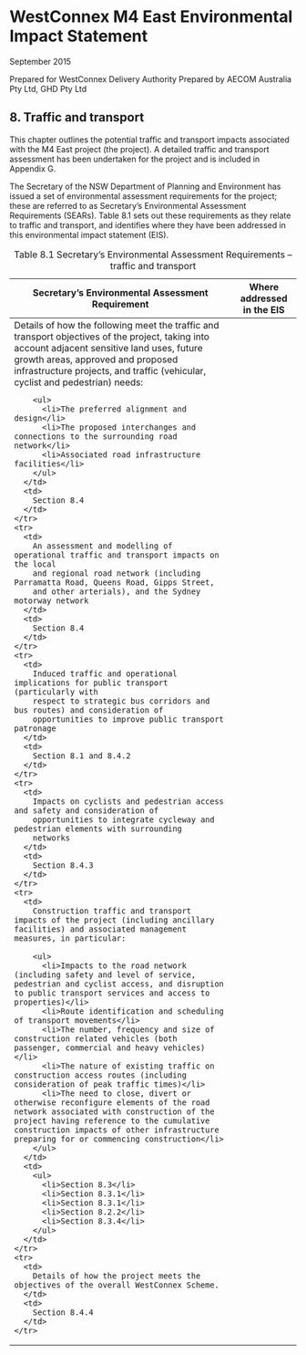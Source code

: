 # WestConnex M4 East Environmental Impact Statement
September 2015

Prepared for WestConnex Delivery Authority
Prepared by AECOM Australia Pty Ltd, GHD Pty Ltd

## 8. Traffic and transport

This chapter outlines the potential traffic and transport impacts associated with the M4 East project (the project). A detailed traffic and transport assessment has been undertaken for the project and is included in Appendix G.

The Secretary of the NSW Department of Planning and Environment has issued a set of environmental assessment requirements for the project; these are referred to as Secretary’s Environmental Assessment Requirements (SEARs). Table 8.1 sets out these requirements as they relate to traffic and transport, and identifies where they have been addressed in this environmental impact statement (EIS).

<table>
  <caption>Table 8.1 Secretary’s Environmental Assessment Requirements – traffic and transport</caption>
  <thead>
    <tr>
      <th>Secretary’s Environmental Assessment Requirement</th>
      <th>Where addressed in the EIS</th>
    </tr>
  </thead>
  <tbody>
    <tr>
      <td>
        Details of how the following meet the traffic and transport objectives of the project,
        taking into account adjacent sensitive land uses, future growth areas, approved
        and proposed infrastructure projects, and traffic (vehicular, cyclist and
        pedestrian) needs:

        <ul>
          <li>The preferred alignment and design</li>
          <li>The proposed interchanges and connections to the surrounding road network</li>
          <li>Associated road infrastructure facilities</li>
        </ul>
      </td>
      <td>
        Section 8.4
      </td>
    </tr>
    <tr>
      <td>
        An assessment and modelling of operational traffic and transport impacts on the local
        and regional road network (including Parramatta Road, Queens Road, Gipps Street,
        and other arterials), and the Sydney motorway network
      </td>
      <td>
        Section 8.4
      </td>
    </tr>
    <tr>
      <td>
        Induced traffic and operational implications for public transport (particularly with
        respect to strategic bus corridors and bus routes) and consideration of
        opportunities to improve public transport patronage
      </td>
      <td>
        Section 8.1 and 8.4.2
      </td>
    </tr>
    <tr>
      <td>
        Impacts on cyclists and pedestrian access and safety and consideration of
        opportunities to integrate cycleway and pedestrian elements with surrounding
        networks
      </td>
      <td>
        Section 8.4.3
      </td>
    </tr>
    <tr>
      <td>
        Construction traffic and transport impacts of the project (including ancillary facilities) and associated management measures, in particular:

        <ul>
          <li>Impacts to the road network (including safety and level of service, pedestrian and cyclist access, and disruption to public transport services and access to properties)</li>
          <li>Route identification and scheduling of transport movements</li>
          <li>The number, frequency and size of construction related vehicles (both passenger, commercial and heavy vehicles)</li>
          <li>The nature of existing traffic on construction access routes (including consideration of peak traffic times)</li>
          <li>The need to close, divert or otherwise reconfigure elements of the road network associated with construction of the project having reference to the cumulative construction impacts of other infrastructure preparing for or commencing construction</li>
        </ul>
      </td>
      <td>
        <ul>
          <li>Section 8.3</li>
          <li>Section 8.3.1</li>
          <li>Section 8.3.1</li>
          <li>Section 8.2.2</li>
          <li>Section 8.3.4</li>
        </ul>
      </td>
    </tr>
    <tr>
      <td>
        Details of how the project meets the objectives of the overall WestConnex Scheme.
      </td>
      <td>
        Section 8.4.4
      </td>
    </tr>
  </tbody>
</table>
